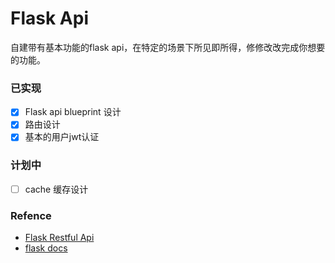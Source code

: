 # Flask Api
自建带有基本功能的flask api，在特定的场景下所见即所得，修修改改完成你想要的功能。

### 已实现
- [x] Flask api blueprint 设计
- [x] 路由设计
- [x] 基本的用户jwt认证

### 计划中
- [ ] cache 缓存设计  

### Refence
- [Flask Restful Api](https://flask-restful.readthedocs.io/en/latest/)
- [flask docs](https://flask.palletsprojects.com/en/1.1.x/)
